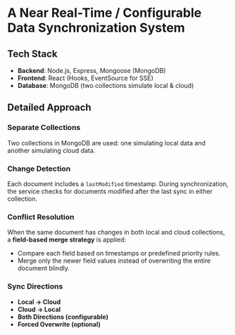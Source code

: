 # A Near Real-Time / Configurable Data Synchronization System

## Tech Stack

* **Backend**: Node.js, Express, Mongoose (MongoDB)
* **Frontend**: React (Hooks, EventSource for SSE)
* **Database**: MongoDB (two collections simulate local & cloud)

## Detailed Approach

### Separate Collections

Two collections in MongoDB are used: one simulating local data and another simulating cloud data.

### Change Detection

Each document includes a `lastModified` timestamp. During synchronization, the service checks for documents modified after the last sync in either collection.

### Conflict Resolution

When the same document has changes in both local and cloud collections, a **field-based merge strategy** is applied:

* Compare each field based on timestamps or predefined priority rules.
* Merge only the newer field values instead of overwriting the entire document blindly.

### Sync Directions

* **Local → Cloud**
* **Cloud → Local**
* **Both Directions (configurable)**
* **Forced Overwrite (optional)**


